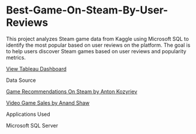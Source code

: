 # Best-Game-On-Steam-By-User-Reviews
This project analyzes Steam game data from Kaggle using Microsoft SQL to identify the most popular based on user reviews on the platform. The goal is to help users discover Steam games based on user reviews and popularity metrics.

[View Tableau Dashboard](https://public.tableau.com/shared/42MJB47ZM?:display_count=n&:origin=viz_share_link)

Data Source

[Game Recommendations On Steam by Anton Kozyriev](https://www.kaggle.com/datasets/antonkozyriev/game-recommendations-on-steam)


[Video Game Sales by Anand Shaw ](https://www.kaggle.com/datasets/anandshaw2001/video-game-sales) 

Applications Used

Microsoft SQL Server 
